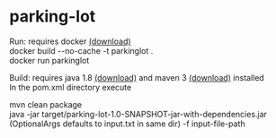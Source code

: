 # parking-lot

Run: requires docker [(download)](https://www.docker.com/products/docker-desktop)  
docker build --no-cache -t parkinglot .  
docker run parkinglot

Build:
requires java 1.8 [(download)](https://openjdk.java.net/install/)
and maven 3 [(download)](https://maven.apache.org/install.html) installed  
In the pom.xml directory execute

mvn clean package  
java -jar target/parking-lot-1.0-SNAPSHOT-jar-with-dependencies.jar (OptionalArgs defaults to input.txt in same dir) -f input-file-path   
